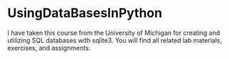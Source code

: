 # UsingDataBasesInPython
I have taken this course from the University of Michigan for creating and utilizing SQL databases with sqlite3. You will find all related lab materials, exercises, and assignments.

